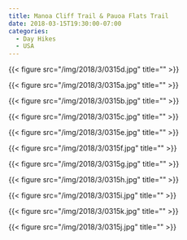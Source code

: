 ```yaml
---
title: Manoa Cliff Trail & Pauoa Flats Trail
date: 2018-03-15T19:30:00-07:00
categories:
  - Day Hikes
  - USA
---
```


{{< figure src="/img/2018/3/0315d.jpg" title="" >}}

<!--more-->

{{< figure src="/img/2018/3/0315a.jpg" title="" >}}

{{< figure src="/img/2018/3/0315b.jpg" title="" >}}

{{< figure src="/img/2018/3/0315c.jpg" title="" >}}

{{< figure src="/img/2018/3/0315e.jpg" title="" >}}

{{< figure src="/img/2018/3/0315f.jpg" title="" >}}

{{< figure src="/img/2018/3/0315g.jpg" title="" >}}

{{< figure src="/img/2018/3/0315h.jpg" title="" >}}

{{< figure src="/img/2018/3/0315i.jpg" title="" >}}

{{< figure src="/img/2018/3/0315k.jpg" title="" >}}

{{< figure src="/img/2018/3/0315j.jpg" title="" >}}
